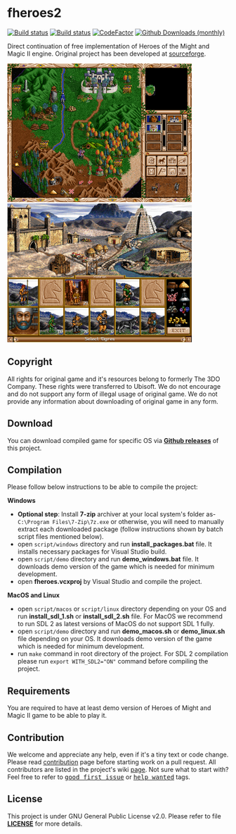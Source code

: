 fheroes2
======
[![Build status](https://travis-ci.org/ihhub/fheroes2.svg?branch=master)](https://travis-ci.org/ihhub/fheroes2) [![Build status](https://ci.appveyor.com/api/projects/status/ih6cw0yr1yuxf4ll?svg=true)](https://ci.appveyor.com/project/ihhub/fheroes2) [![CodeFactor](https://www.codefactor.io/repository/github/ihhub/fheroes2/badge)](https://www.codefactor.io/repository/github/ihhub/fheroes2) [![Github Downloads (monthly)](https://img.shields.io/github/downloads/ihhub/fheroes2/total.svg)]()

Direct continuation of free implementation of Heroes of the Might and Magic II engine. Original project has been developed at [sourceforge](https://sourceforge.net/projects/fheroes2/).

<img src="files/images/screenshots/screenshot_world_map.png?raw=true" width="420"> <img src="files/images/screenshots/screenshot_castle.png?raw=true" width="420">

Copyright
---------------------------
All rights for original game and it's resources belong to formerly The 3DO Company. These rights were transferred to Ubisoft. We do not encourage and do not support any form of illegal usage of original game. We do not provide any information about downloading of original game in any form.

Download
---------------------------
You can download compiled game for specific OS via [**Github releases**](https://github.com/ihhub/fheroes2/releases) of this project.

Compilation
---------------------------
Please follow below instructions to be able to compile the project:

**Windows**
- **Optional step**: Install **7-zip** archiver at your local system's folder as- `C:\Program Files\7-Zip\7z.exe` or otherwise, you will need to manually extract each downloaded package (follow instructions shown by batch script files mentioned below).
- open `script/windows` directory and run **install_packages.bat** file. It installs necessary packages for Visual Studio build.
- open `script/demo` directory and run **demo_windows.bat** file. It downloads demo version of the game which is needed for minimum development.
- open **fheroes.vcxproj** by Visual Studio and compile the project.

**MacOS and Linux**
- open `script/macos` or `script/linux` directory depending on your OS and run **install_sdl_1.sh** or **install_sdl_2.sh** file. For MacOS we recommend to run SDL 2 as latest versions of MacOS do not support SDL 1 fully.
- open `script/demo` directory and run **demo_macos.sh** or **demo_linux.sh** file depending on your OS. It downloads demo version of the game which is needed for minimum development.
- run `make` command in root directory of the project. For SDL 2 compilation please run `export WITH_SDL2="ON"` command before compiling the project.

Requirements
---------------------------
You are required to have at least demo version of Heroes of Might and Magic II game to be able to play it.

Contribution
---------------------------
We welcome and appreciate any help, even if it's a tiny text or code change. Please read [contribution](https://github.com/ihhub/fheroes2/blob/master/CONTRIBUTING.md) page before starting work on a pull request. All contributors are listed in the project's wiki [page](https://github.com/ihhub/fheroes2/wiki/Contributors). 
Not sure what to start with? Feel free to refer to <kbd>[good first issue](https://github.com/ihhub/fheroes2/issues?q=is%3Aissue+is%3Aopen+label%3A%22good+first+issue%22)</kbd> or <kbd>[help wanted](https://github.com/ihhub/fheroes2/issues?q=is%3Aissue+is%3Aopen+label%3A%22help+wanted%22)</kbd> tags.

License
---------------------------
This project is under GNU General Public License v2.0. Please refer to file [**LICENSE**](https://github.com/ihhub/fheroes2/blob/master/LICENSE) for more details.
